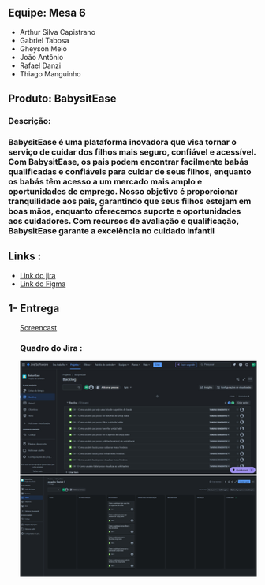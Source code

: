 <html lang="pt-br">
<head>
    <meta charset="UTF-8">
    <meta name="viewport" content="width=device-width, initial-scale=1.0">
    <link rel="stylesheet" href="styles.css">
</head>
<body>
    <div class="team">
        <h2>Equipe: Mesa 6</h2>
        <ul>
            <li>Arthur Silva Capistrano</li>
            <li>Gabriel Tabosa</li>
            <li>Gheyson Melo</li>
            <li>João Antônio</li>
            <li>Rafael Danzi</li>
            <li>Thiago Manguinho</li>
        </ul>
    </div>
    <div>
    <h2>Produto: BabysitEase</h2>
        <h3>Descrição:<h3>
<p>  BabysitEase é uma plataforma inovadora que visa tornar o serviço de cuidar dos filhos mais seguro, confiável e acessível. Com BabysitEase, os pais podem encontrar facilmente babás qualificadas e confiáveis para cuidar de seus filhos, enquanto os babás têm acesso a um mercado mais amplo e oportunidades de emprego. Nosso objetivo é proporcionar tranquilidade aos pais, garantindo que seus filhos estejam em boas mãos, enquanto oferecemos suporte e oportunidades aos cuidadores. Com recursos de avaliação e qualificação, BabysitEase garante a excelência no cuidado infantil</p>
    </div>
    <div>
        <h2>Links : </h2>
        <ul>
            <li><a href = "https://projeto-fds.atlassian.net/jira/software/projects/EW/boards/2">Link do jira</a></li>
            <li><a href = "https://www.figma.com/file/KL098ypwC8jrrPUnRASYJm?type=design">Link do Figma</a> </li>
        </ul>
    </div>
    <div><h2> 1- Entrega </h2>
        <ul>  
            <p> </p>
            <a href="https://www.youtube.com/watch?v=0sU1ZieJ0rc">Screencast</a></li>
            <p> </p>
            <h3>Quadro do Jira :</h3> 
            <img src = "prints/Backlog_Primeira-Entrega.jpeg"/>
            <img src = "prints/Quadro_Primeira_Entrega.png"/>
        </ul>
    </div> 
    
       
</body>
</html>
